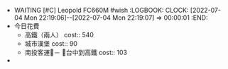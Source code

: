 - WAITING [#C] Leopold FC660M #wish
  :LOGBOOK:
  CLOCK: [2022-07-04 Mon 22:19:06]--[2022-07-04 Mon 22:19:07] =>  00:00:01
  :END:
- 今日花費
	- 高鐵（兩人）
	  cost:: 540
	- 城市漢堡
	  cost:: 90
	- 南投客運－ 台中到高鐵
	  cost:: 103
-